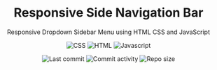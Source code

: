 <p align="center">
  <h1 align="center">Responsive Side Navigation Bar</h1>
  <p align="center">Responsive Dropdown Sidebar Menu using HTML CSS and JavaScript</p>
</p>

<p align="center">
  <img alt="CSS" src="https://img.shields.io/badge/-CSS-0068BA?style=flat&logo=css3&logoColor=white" />
  <img alt="HTML" src="https://img.shields.io/badge/-HTML-DD4D25?style=flat&logo=html5&logoColor=white" />
  <img alt="Javascript" src="https://img.shields.io/badge/-Javascript-EFD81D?style=flat&logo=javascript&logoColor=white" />
</p>

<p align="center">
  <img alt="Last commit" src="https://img.shields.io/github/last-commit/leag76/responsive-sidebar?color=%23B5CDA3&logo=github&logoColor=white" />
  <img alt="Commit activity" src="https://img.shields.io/github/commit-activity/m/leag76/responsive-sidebar?color=%23A76844&logo=github&logoColor=white" />
  <img alt="Repo size" src="https://img.shields.io/github/repo-size/leag76/responsive-sidebar?color=%23C1AC95&logo=github&logoColor=white" />
</p>